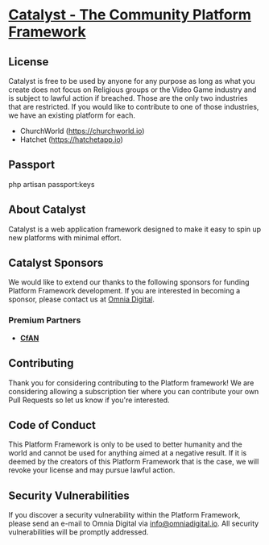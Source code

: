 <p align="center"><a href="https://omniadigital.io" target="_blank"><h1>Catalyst - The Community Platform Framework</h1></a></p>

## License

Catalyst is free to be used by anyone for any purpose as long as what you create does not focus on Religious groups or the Video Game industry and is subject to lawful action if breached. Those are the only two industries that are restricted. 
If you would like to contribute to one of those industries, we have an existing platform for each.
- ChurchWorld (https://churchworld.io)
- Hatchet (https://hatchetapp.io)

## Passport
php artisan passport:keys

<!-- <p align="center">
<a href="https://travis-ci.org/laravel/framework"><img src="https://travis-ci.org/laravel/framework.svg" alt="Build Status"></a>
<a href="https://packagist.org/packages/laravel/framework"><img src="https://img.shields.io/packagist/dt/laravel/framework" alt="Total Downloads"></a>
<a href="https://packagist.org/packages/laravel/framework"><img src="https://img.shields.io/packagist/v/laravel/framework" alt="Latest Stable Version"></a>
<a href="https://packagist.org/packages/laravel/framework"><img src="https://img.shields.io/packagist/l/laravel/framework" alt="License"></a>
</p> -->

## About Catalyst

Catalyst is a web application framework designed to make it easy to spin up new platforms with minimal effort.

## Catalyst Sponsors

We would like to extend our thanks to the following sponsors for funding Platform Framework development. If you are interested in becoming a sponsor, please contact us at [Omnia Digital](https://omniadigital.io).

### Premium Partners

- **[CfAN](https://cfan.org)**

## Contributing

Thank you for considering contributing to the Platform framework! We are considering allowing a subscription tier where you can contribute your own Pull Requests so let us know if you're interested.

## Code of Conduct

This Platform Framework is only to be used to better humanity and the world and cannot be used for anything aimed at a negative result. If it is deemed by the creators of this Platform Framework that is the case, we will revoke your license and may pursue lawful action.

## Security Vulnerabilities

If you discover a security vulnerability within the Platform Framework, please send an e-mail to Omnia Digital via [info@omniadigital.io](mailto:info@omniadigital.io). All security vulnerabilities will be promptly addressed.

